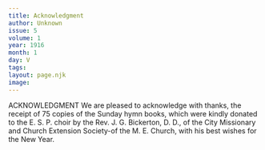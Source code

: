 ```yaml
---
title: Acknowledgment
author: Unknown
issue: 5
volume: 1
year: 1916
month: 1
day: V
tags:
layout: page.njk
image:
---
```

ACKNOWLEDGMENT    We are pleased to acknowledge with thanks, the receipt of 75 copies of the Sunday hymn books, which were kindly donated to the E. S. P. choir by the Rev. J. G. Bickerton, D. D., of the City Missionary and Church Extension Society-of the M. E. Church, with his best wishes for the New Year. 
